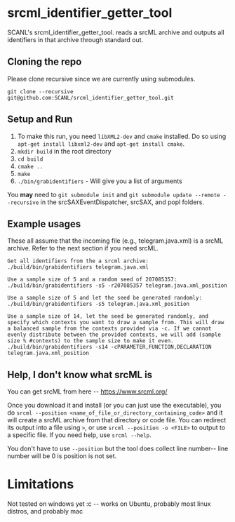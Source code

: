 # srcml_identifier_getter_tool
SCANL's srcml_identifier_getter_tool. reads a srcML archive and outputs all identifiers in that archive through standard out.

## Cloning the repo
Please clone recursive since we are currently using submodules.

`git clone --recursive git@github.com:SCANL/srcml_identifier_getter_tool.git`

## Setup and Run
1. To make this run, you need `libXML2-dev` and `cmake` installed. Do so using `apt-get install libxml2-dev` and `apt-get install cmake`.
2. `mkdir build` in the root directory
3. `cd build`
4. `cmake ..`
5. `make`
6. `./bin/grabidentifiers` - Will give you a list of arguments

You **may** need to `git submodule init` and `git submodule update --remote --recursive` in the srcSAXEventDispatcher, srcSAX, and popl folders.

## Example usages

These all assume that the incoming file (e.g., telegram.java.xml) is a srcML archive. Refer to the next section if you need srcML.
```
Get all identifiers from the a srcml archive:
./build/bin/grabidentifiers telegram.java.xml

Use a sample size of 5 and a random seed of 207085357:
./build/bin/grabidentifiers -s5 -r207085357 telegram.java.xml_position 

Use a sample size of 5 and let the seed be generated randomly:
./build/bin/grabidentifiers -s5 telegram.java.xml_position 

Use a sample size of 14, let the seed be generated randomly, and specify which contexts you want to draw a sample from. This will draw a balanced sample from the contexts provided via -c. If we cannot evenly distribute between the provided contexts, we will add (sample size % #contexts) to the sample size to make it even.
./build/bin/grabidentifiers -s14 -cPARAMETER,FUNCTION,DECLARATION telegram.java.xml_position
```


## Help, I don't know what srcML is
You can get srcML from here -- https://www.srcml.org/

Once you download it and install (or you can just use the executable), you do `srcml --position <name_of_file_or_directory_containing_code>` and it will create a srcML archive from that directory or code file. You can redirect its output into a file using `>`, or use `srcml --position -o <FILE>` to output to a specific file. If you need help, use `srcml --help`.

You don't have to use `--position` but the tool does collect line number-- line number will be 0 is position is not set.

# Limitations
Not tested on windows yet :c -- works on Ubuntu, probably most linux distros, and probably mac
